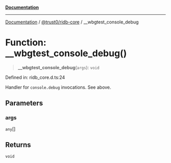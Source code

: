 [**Documentation**](../../../README.md)

***

[Documentation](../../../packages.md) / [@trust0/ridb-core](../README.md) / \_\_wbgtest\_console\_debug

# Function: \_\_wbgtest\_console\_debug()

> **\_\_wbgtest\_console\_debug**(`args`): `void`

Defined in: ridb\_core.d.ts:24

Handler for `console.debug` invocations. See above.

## Parameters

### args

`any`[]

## Returns

`void`
